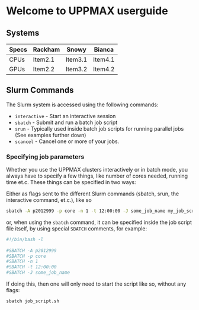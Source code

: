 # Welcome to UPPMAX userguide

## Systems

| Specs    | Rackham    | Snowy    | Bianca    |
|---------------- | --------------- | --------------- | --------------- |
| CPUs    | Item2.1    | Item3.1    | Item4.1    |
| GPUs   | Item2.2   | Item3.2   | Item4.2   |


## Slurm Commands

The Slurm system is accessed using the following commands:

* `interactive` - Start an interactive session
* `sbatch` - Submit and run a batch job script
* `srun` - Typically used inside batch job scripts for running parallel jobs
  (See examples further down)
* `scancel` - Cancel one or more of your jobs.

### Specifying job parameters

Whether you use the UPPMAX clusters interactively or in batch mode, you always
have to specify a few things, like number of cores needed, running time et.c.
These things can be specified in two ways:

Either as flags sent to the different Slurm commands (sbatch, srun, the
interactive command, et.c.), like so

``` bash
sbatch -A p2012999 -p core -n 1 -t 12:00:00 -J some_job_name my_job_script_file.sh
```

or, when using the `sbatch` command, it can be specified inside the job script
file itself, by using special `SBATCH` comments, for example:

``` bash title="job_script.sh"
#!/bin/bash -l
 
#SBATCH -A p2012999
#SBATCH -p core
#SBATCH -n 1
#SBATCH -t 12:00:00
#SBATCH -J some_job_name

```

If doing this, then one will only need to start the script like so, without any
flags:

``` bash
sbatch job_script.sh
```
